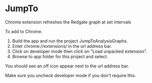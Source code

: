 # JumpTo
Chrome extension refreshes the Redgate graph at set intervals

To add to Chrome.

1. Build the app and run the project JumpToAnalysisGraphs.
2. Enter chrome://extensions/ in the url address bar.
3. Click on developer mode then click on "Load unpacked extension".
4. Browse to app folder for this project and select.
 
You should see an off icon appear next to the url address bar.

Make sure you uncheck developer mode if you don't require this.
